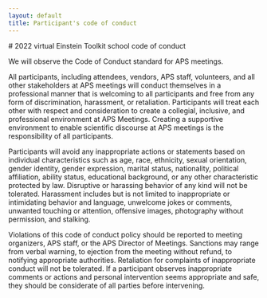```yaml
---
layout: default
title: Participant's code of conduct
---
```


<div class="col-xs-12" markdown="1">
# 2022 virtual Einstein Toolkit school code of conduct

We will observe the Code of Conduct standard for APS meetings.

All participants, including attendees, vendors, APS staff, volunteers, and all other stakeholders at APS meetings will conduct themselves in a professional manner that is welcoming to all participants and free from any form of discrimination, harassment, or retaliation. Participants will treat each other with respect and consideration to create a collegial, inclusive, and professional environment at APS Meetings. Creating a supportive environment to enable scientific discourse at APS meetings is the responsibility of all participants.

Participants will avoid any inappropriate actions or statements based on individual characteristics such as age, race, ethnicity, sexual orientation, gender identity, gender expression, marital status, nationality, political affiliation, ability status, educational background, or any other characteristic protected by law. Disruptive or harassing behavior of any kind will not be tolerated. Harassment includes but is not limited to inappropriate or intimidating behavior and language, unwelcome jokes or comments, unwanted touching or attention, offensive images, photography without permission, and stalking.

Violations of this code of conduct policy should be reported to meeting organizers, APS staff, or the APS Director of Meetings. Sanctions may range from verbal warning, to ejection from the meeting without refund, to notifying appropriate authorities. Retaliation for complaints of inappropriate conduct will not be tolerated. If a participant observes inappropriate comments or actions and personal intervention seems appropriate and safe, they should be considerate of all parties before intervening.

</div>
